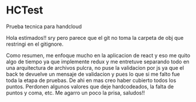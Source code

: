# HCTest
Prueba tecnica para handcloud

Hola estimados!! sry pero parece que el git no toma la carpeta de obj que restringi en el gitignore.

Como resumen, me enfoque mucho en la aplicacion de react y eso me quito algo de tiempo ya que implemente redux y me entretuve separando 
todo en una arquitectura de archivos pulcra, no puse la validacion por js ya que el back te devuelve un mensaje de validacion y pues lo 
que si me falto fue toda la etapa de pruebas. De ahi en mas creo haber cubierto todos los puntos. Perdonen algunos valores que deje 
hardcodeados, la falta de puntos y coma, etc. Me agarro un poco la prisa, saludos!!
